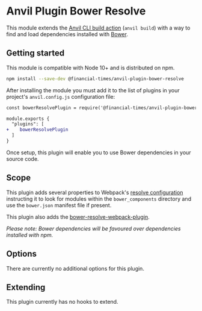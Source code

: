 # Anvil Plugin Bower Resolve

This module extends the [Anvil CLI build action][cli] (`anvil build`) with a way to find and load dependencies installed with [Bower].

[cli]: https://github.com/Financial-Times/anvil/tree/master/packages/anvil#build
[Bower]: https://bower.io/


## Getting started

This module is compatible with Node 10+ and is distributed on npm.

```sh
npm install --save-dev @financial-times/anvil-plugin-bower-resolve
```

After installing the module you must add it to the list of plugins in your project's `anvil.config.js` configuration file:

```diff
const bowerResolvePlugin = require('@financial-times/anvil-plugin-bower-resolve').default

module.exports {
  "plugins": [
+    bowerResolvePlugin
  ]
}
```

Once setup, this plugin will enable you to use Bower dependencies in your source code.


## Scope

This plugin adds several properties to Webpack's [resolve configuration] instructing it to look for modules within the `bower_components` directory and use the `bower.json` manifest file if present.

This plugin also adds the [bower-resolve-webpack-plugin].

_Please note: Bower dependencies will be favoured over dependencies installed with npm._

[resolve configuration]: https://webpack.js.org/configuration/resolve/
[bower-resolve-webpack-plugin]: https://www.npmjs.com/package/bower-resolve-webpack-plugin


## Options

There are currently no additional options for this plugin.


## Extending

This plugin currently has no hooks to extend.
